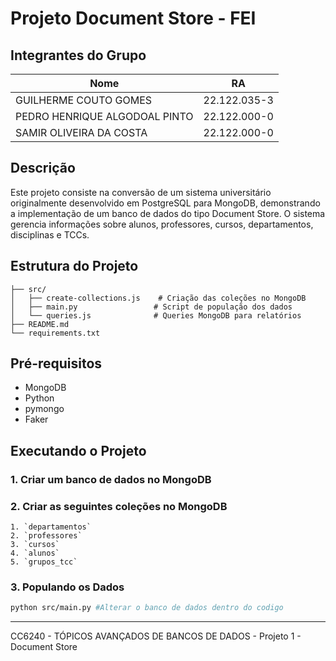 # Projeto Document Store - FEI 

## Integrantes do Grupo
| Nome                             | RA            |
|---------------------------------|---------------|
| GUILHERME COUTO GOMES           | 22.122.035-3 |
| PEDRO HENRIQUE ALGODOAL PINTO   | 22.122.000-0 |
| SAMIR OLIVEIRA DA COSTA         | 22.122.000-0 |

##  Descrição
Este projeto consiste na conversão de um sistema universitário originalmente desenvolvido em PostgreSQL para MongoDB, demonstrando a implementação de um banco de dados do tipo Document Store. O sistema gerencia informações sobre alunos, professores, cursos, departamentos, disciplinas e TCCs.

##  Estrutura do Projeto
```
├── src/
│   ├── create-collections.js    # Criação das coleções no MongoDB
│   ├── main.py                 # Script de população dos dados
│   └── queries.js              # Queries MongoDB para relatórios
├── README.md
└── requirements.txt
```

##  Pré-requisitos
- MongoDB 
- Python
- pymongo
- Faker

##  Executando o Projeto

### 1. Criar um banco de dados no MongoDB

### 2. Criar as seguintes coleções no MongoDB
    1. `departamentos`
    2. `professores`
    3. `cursos`
    4. `alunos`
    5. `grupos_tcc`
### 3. Populando os Dados
```bash
python src/main.py #Alterar o banco de dados dentro do codigo
```



---
CC6240 - TÓPICOS AVANÇADOS DE BANCOS DE DADOS - Projeto 1 - Document Store 
